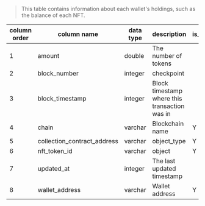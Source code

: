 > This table contains information about each wallet's holdings, such as the balance of each NFT.

| column order | column name                 | data type | description                                   | is_unique_key |
| ------------ | --------------------------- | --------- | --------------------------------------------- | ------------- |
| 1            | amount                      | double    | The number of tokens                          |               |
| 2            | block_number                | integer   | checkpoint                                    |               |
| 3            | block_timestamp             | integer   | Block timestamp where this transaction was in |               |
| 4            | chain                       | varchar   | Blockchain name                               | Y             |
| 5            | collection_contract_address | varchar   | object_type                                   | Y             |
| 6            | nft_token_id                | varchar   | object                                        | Y             |
| 7            | updated_at                  | integer   | The last updated timestamp                    |               |
| 8            | wallet_address              | varchar   | Wallet address                                | Y             |
